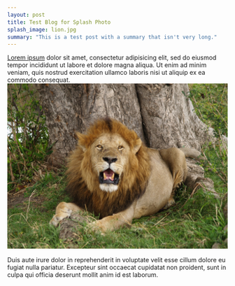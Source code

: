 ```yaml
---
layout: post
title: Test Blog for Splash Photo
splash_image: lion.jpg
summary: "This is a test post with a summary that isn't very long."
---
```


[Lorem ipsum](//en.wikipedia.org/wiki/Lorem_ipsum) dolor sit amet, consectetur adipisicing elit, sed do eiusmod tempor incididunt ut labore et dolore magna aliqua. Ut enim ad minim veniam, quis nostrud exercitation ullamco laboris nisi ut aliquip ex ea commodo consequat. ![A Lion](/images/lion.jpg)

Duis aute irure dolor in reprehenderit in voluptate velit esse cillum dolore eu fugiat nulla pariatur. Excepteur sint occaecat cupidatat non proident, sunt in culpa qui officia deserunt mollit anim id est laborum.

